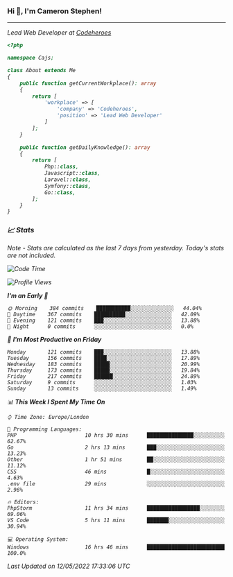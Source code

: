 ### Hi 👋, I'm Cameron Stephen!
<hr>
<p><em>Lead Web Developer at <a href="https://codeheroes.co.uk">Codeheroes</a></p>


```php
<?php

namespace Cajs;

class About extends Me
{
    public function getCurrentWorkplace(): array
    {
        return [
            'workplace' => [
                'company' => 'Codeheroes',
                'position' => 'Lead Web Developer'
            ]
        ];
    }

    public function getDailyKnowledge(): array
    {
        return [
            Php::class,
            Javascript::class,
            Laravel::class,
            Symfony::class,
            Go::class,
        ];
    }
}
```

### 📈 Stats
<p><em>Note - Stats are calculated as the last 7 days from yesterday. Today's stats are not included.</em></p>


<!--START_SECTION:waka-->
![Code Time](http://img.shields.io/badge/Code%20Time-2%2C857%20hrs%2050%20mins-blue)

![Profile Views](http://img.shields.io/badge/Profile%20Views-0-blue)

**I'm an Early 🐤** 

```text
🌞 Morning    384 commits    ███████████░░░░░░░░░░░░░░   44.04% 
🌆 Daytime    367 commits    ██████████░░░░░░░░░░░░░░░   42.09% 
🌃 Evening    121 commits    ███░░░░░░░░░░░░░░░░░░░░░░   13.88% 
🌙 Night      0 commits      ░░░░░░░░░░░░░░░░░░░░░░░░░   0.0%

```
📅 **I'm Most Productive on Friday** 

```text
Monday       121 commits    ███░░░░░░░░░░░░░░░░░░░░░░   13.88% 
Tuesday      156 commits    ████░░░░░░░░░░░░░░░░░░░░░   17.89% 
Wednesday    183 commits    █████░░░░░░░░░░░░░░░░░░░░   20.99% 
Thursday     173 commits    █████░░░░░░░░░░░░░░░░░░░░   19.84% 
Friday       217 commits    ██████░░░░░░░░░░░░░░░░░░░   24.89% 
Saturday     9 commits      ░░░░░░░░░░░░░░░░░░░░░░░░░   1.03% 
Sunday       13 commits     ░░░░░░░░░░░░░░░░░░░░░░░░░   1.49%

```


📊 **This Week I Spent My Time On** 

```text
⌚︎ Time Zone: Europe/London

💬 Programming Languages: 
PHP                      10 hrs 30 mins      ███████████████░░░░░░░░░░   62.67% 
Go                       2 hrs 13 mins       ███░░░░░░░░░░░░░░░░░░░░░░   13.23% 
Other                    1 hr 51 mins        ██░░░░░░░░░░░░░░░░░░░░░░░   11.12% 
CSS                      46 mins             █░░░░░░░░░░░░░░░░░░░░░░░░   4.63% 
.env file                29 mins             ░░░░░░░░░░░░░░░░░░░░░░░░░   2.96%

🔥 Editors: 
PhpStorm                 11 hrs 34 mins      █████████████████░░░░░░░░   69.06% 
VS Code                  5 hrs 11 mins       ███████░░░░░░░░░░░░░░░░░░   30.94%

💻 Operating System: 
Windows                  16 hrs 46 mins      █████████████████████████   100.0%

```


 Last Updated on 12/05/2022 17:33:06 UTC
<!--END_SECTION:waka-->
